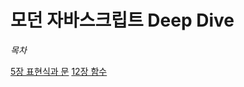 # 모던 자바스크립트 Deep Dive

_목차_

<a href='./index/chapter5.md'>5장 표현식과 문</a>
<a href='./index/chapter12.md'>12장 함수</a>
